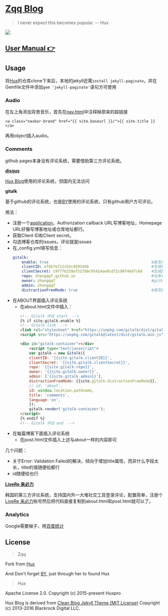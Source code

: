 [Zqq Blog](https://zhnagqqf.me)
================================

> I never expect this becomes popular. -- Hux


![](http://huangxuan.me/img/blog-desktop.jpg)


[User Manual 👉](_doc/Manual.md)
--------------------------------------------------

## Usage
将[Hux](https://github.com/Huxpro/huxpro.github.io)的仓库clone下来后，本地的jekyll还需`install jekyll-paginate`，并在Gemfile文件中添加`gem 'jekyll-paginate'`语句方可使用

### Audio
在左上角添加背景音乐，首先在[nav.html](_includes/nav.html)中注释掉原来的超链接
```
<a class="navbar-brand" href="{{ site.baseurl }}/">{{ site.title }}</a>
```
再用object插入audio。

### Comments
github pages本身没有评论系统，需要借助第三方评论系统。

**[disqus](https://disqus.com/)**

[Hux Blog](http://huangxuan.me)使用的评论系统，但国内无法访问

**gitalk**

基于github的评论系统，也是[BY](https://qiubaiying.github.io/)使用的评论系统，只有github用户方可评论。

用法：

- 注册一个[application](https://github.com/settings/applications/new)，Authorization callback URL写博客地址，Homepage URL好像写博客地址或仓库地址都行。
- 获取Client ID和Client secret。
- 勾选博客仓库的issues，评论就是issues
- 在_config.yml填写信息：
    ```yml
    gitalk:
        enable: true                                              #是否开启Gitalk评论
        clientID: ef4b7ef11cb3c459144b                            #生成的clientID
        clientSecret: c9f776259af51fb0c95414ae8cd72c90f46dfc6d    #生成的clientSecret
        repo: zhangqqf.github.io                                  #仓库名称
        owner: zhangqqf                                           #github用户名
        admin: zhangqqf
        distractionFreeMode: true                                 #是否启用类似FB的阴影遮罩
    ```
- 在ABOUT界面插入评论系统
    - 在about.html文件中插入：
        ```html
        <!-- Gitalk 评论 start  -->
        {% if site.gitalk.enable %}
        <!-- Gitalk link  -->
        <link rel="stylesheet" href="https://unpkg.com/gitalk/dist/gitalk.css">
        <script src="https://unpkg.com/gitalk@latest/dist/gitalk.min.js"></script>

        <div id="gitalk-container"></div>
            <script type="text/javascript">
            var gitalk = new Gitalk({
            clientID: '{{site.gitalk.clientID}}',
            clientSecret: '{{site.gitalk.clientSecret}}',
            repo: '{{site.gitalk.repo}}',
            owner: '{{site.gitalk.owner}}',
            admin: ['{{site.gitalk.admin}}'],
            distractionFreeMode: {{site.gitalk.distractionFreeMode}},
            // id: 'about',
            id: window.location.pathname,
            title: 'comments',
            language:'en',
            });
            gitalk.render('gitalk-container');
        </script>
        {% endif %}
        <!-- Gitalk 评论 end  -->
        ```
- 在每篇博客下面插入评论系统
    - 在post.html文件插入上述与about一样的内容即可

几个问题：

- 关于Error: Validation Failed的解决，倾向于增加title属性，而非什么字段太长，title的值随便给都行
- id随便给也行

**[LiveRe 来必力](https://www.livere.com/)**

韩国的第三方评论系统，支持国内外一大堆社交工具登录评论，配置简单，注册个[LiveRe 来必力](https://www.livere.com/)账号然后把代码直接复制到about.html和post.html就可以了。



### Analytics
Google需要梯子，用[百度统计](https://tongji.baidu.com/web/welcome/login)


License
-------

>Zqq

Fork from [Hux](https://github.com/Huxpro/huxpro.github.io)

And Don't forget [BY](https://github.com/qiubaiying/qiubaiying.github.io), just through her to found Hux


>Hux

Apache License 2.0.
Copyright (c) 2015-present Huxpro

Hux Blog is derived from [Clean Blog Jekyll Theme (MIT License)](https://github.com/BlackrockDigital/startbootstrap-clean-blog-jekyll/)
Copyright (c) 2013-2016 Blackrock Digital LLC.
